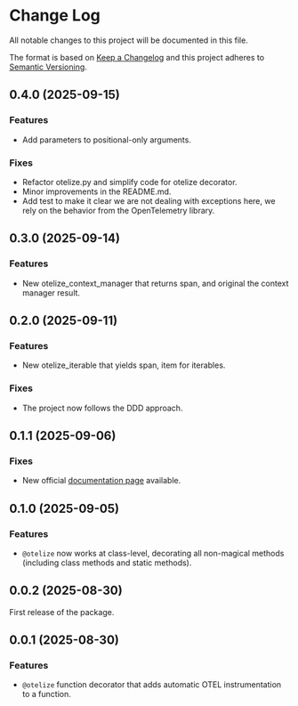 # Change Log
All notable changes to this project will be documented in this file.

The format is based on [Keep a Changelog](http://keepachangelog.com/)
and this project adheres to [Semantic Versioning](http://semver.org/).

## 0.4.0 (2025-09-15)
### Features
- Add parameters to positional-only arguments.

### Fixes
- Refactor otelize.py and simplify code for otelize decorator.
- Minor improvements in the README.md.
- Add test to make it clear we are not dealing with exceptions here, we rely on the behavior from the OpenTelemetry library.

## 0.3.0 (2025-09-14)
### Features
- New otelize_context_manager that returns span, and original the context manager result.

## 0.2.0 (2025-09-11)
### Features
- New otelize_iterable that yields span, item for iterables.

### Fixes
- The project now follows the DDD approach.

## 0.1.1 (2025-09-06)
### Fixes
 - New official [documentation page](https://otelize.readthedocs.io/en/latest/) available.

## 0.1.0 (2025-09-05)
### Features
 - `@otelize` now works at class-level, decorating all non-magical methods (including class methods and static methods).

## 0.0.2 (2025-08-30)
First release of the package.

## 0.0.1 (2025-08-30)
### Features
- `@otelize` function decorator that adds automatic OTEL instrumentation to a function.